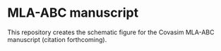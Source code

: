 # MLA-ABC manuscript

This repository creates the schematic figure for the Covasim MLA-ABC manuscript (citation forthcoming).